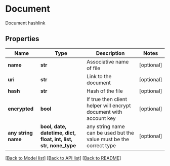 # Document

Document hashlink

## Properties
Name | Type | Description | Notes
------------ | ------------- | ------------- | -------------
**name** | **str** | Associative name of file | [optional] 
**uri** | **str** | Link to the document | [optional] 
**hash** | **str** | Hash of the file | [optional] 
**encrypted** | **bool** | If true then client helper will encrypt document with account key | [optional] 
**any string name** | **bool, date, datetime, dict, float, int, list, str, none_type** | any string name can be used but the value must be the correct type | [optional]

[[Back to Model list]](../README.md#documentation-for-models) [[Back to API list]](../README.md#documentation-for-api-endpoints) [[Back to README]](../README.md)


